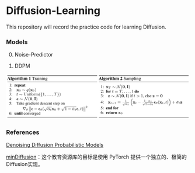 # Diffusion-Learning
This repository will record the practice code for learning Diffusion.



### Models

0. Noise-Predictor



1. DDPM

![image-20241105205746942](assets/image-20241105205746942.png)



### References

[Denoising Diffusion Probabilistic Models](https://arxiv.org/abs/2006.11239)

[minDiffusion](https://github.com/cloneofsimo/minDiffusion)：这个教育资源库的目标是使用 PyTorch 提供一个独立的、极简的Diffusion实现。

